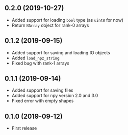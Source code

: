 ## 0.2.0 (2019-10-27)

- Added support for loading `bool` type (as `uint8` for now)
- Return `NArray` object for rank-0 arrays

## 0.1.2 (2019-09-15)

- Added support for saving and loading IO objects
- Added `load_npz_string`
- Fixed bug with rank-1 arrays

## 0.1.1 (2019-09-14)

- Added support for saving files
- Added support for npy version 2.0 and 3.0
- Fixed error with empty shapes

## 0.1.0 (2019-09-12)

- First release
